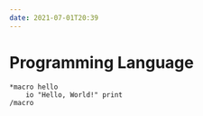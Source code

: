 ```yaml
---
date: 2021-07-01T20:39
---
```


# Programming Language

```
*macro hello
    io "Hello, World!" print
/macro
```
